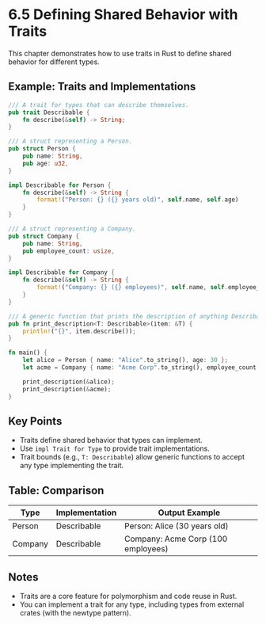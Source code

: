 # 6.5 Defining Shared Behavior with Traits

This chapter demonstrates how to use traits in Rust to define shared behavior for different types.

## Example: Traits and Implementations

```rust
/// A trait for types that can describe themselves.
pub trait Describable {
    fn describe(&self) -> String;
}

/// A struct representing a Person.
pub struct Person {
    pub name: String,
    pub age: u32,
}

impl Describable for Person {
    fn describe(&self) -> String {
        format!("Person: {} ({} years old)", self.name, self.age)
    }
}

/// A struct representing a Company.
pub struct Company {
    pub name: String,
    pub employee_count: usize,
}

impl Describable for Company {
    fn describe(&self) -> String {
        format!("Company: {} ({} employees)", self.name, self.employee_count)
    }
}

/// A generic function that prints the description of anything Describable.
pub fn print_description<T: Describable>(item: &T) {
    println!("{}", item.describe());
}

fn main() {
    let alice = Person { name: "Alice".to_string(), age: 30 };
    let acme = Company { name: "Acme Corp".to_string(), employee_count: 100 };

    print_description(&alice);
    print_description(&acme);
}
```

## Key Points

- Traits define shared behavior that types can implement.
- Use `impl Trait for Type` to provide trait implementations.
- Trait bounds (e.g., `T: Describable`) allow generic functions to accept any type implementing the trait.

## Table: Comparison

| Type      | Implementation          | Output Example                   |
|-----------|-------------------------|----------------------------------|
| Person    | Describable             | Person: Alice (30 years old)     |
| Company   | Describable             | Company: Acme Corp (100 employees)|

## Notes

- Traits are a core feature for polymorphism and code reuse in Rust.
- You can implement a trait for any type, including types from external crates (with the newtype pattern).
